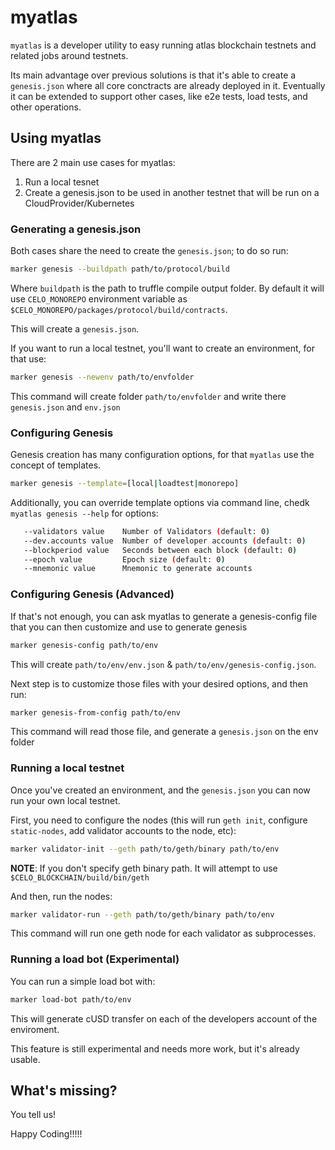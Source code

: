 
# myatlas

`myatlas` is a developer utility to easy running atlas blockchain testnets and related jobs around testnets.

Its main advantage over previous solutions is that it's able to create a `genesis.json` where all core conctracts are already deployed in it. Eventually it can be extended to support other cases, like e2e tests, load tests, and other operations.

## Using myatlas

There are 2 main use cases for myatlas:

 1. Run a local tesnet
 2. Create a genesis.json to be used in another testnet that will be run on a CloudProvider/Kubernetes

### Generating a genesis.json

Both cases share the need to create the `genesis.json`; to do so run:

```bash
marker genesis --buildpath path/to/protocol/build
```

Where `buildpath` is the path to truffle compile output folder. By default it will use `CELO_MONOREPO` environment variable as `$CELO_MONOREPO/packages/protocol/build/contracts`.

This will create a `genesis.json`.

If you want to run a local testnet, you'll want to create an environment, for that use:

```bash
marker genesis --newenv path/to/envfolder
```

This command will create folder `path/to/envfolder` and write there `genesis.json` and `env.json`

### Configuring Genesis

Genesis creation has many configuration options, for that `myatlas` use the concept of templates.

```bash
marker genesis --template=[local|loadtest|monorepo]
```

Additionally, you can override template options via command line, chedk `myatlas genesis --help` for options:

```bash
   --validators value    Number of Validators (default: 0)
   --dev.accounts value  Number of developer accounts (default: 0)
   --blockperiod value   Seconds between each block (default: 0)
   --epoch value         Epoch size (default: 0)
   --mnemonic value      Mnemonic to generate accounts
```

### Configuring Genesis (Advanced)

If that's not enough, you can ask myatlas to generate a genesis-config file that you can then customize and use to generate genesis

```bash
marker genesis-config path/to/env
```

This will create `path/to/env/env.json` & `path/to/env/genesis-config.json`.

Next step is to customize those files with your desired options, and then run:

```bash
marker genesis-from-config path/to/env
```

This command will read those file, and generate a `genesis.json` on the env folder


### Running a local testnet

Once you've created an environment, and the `genesis.json` you can now run your own local testnet.

First, you need to configure the nodes (this will run `geth init`, configure `static-nodes`, add validator accounts to the node, etc):

```bash
marker validator-init --geth path/to/geth/binary path/to/env
```

**NOTE**: If you don't specify geth binary path. It will attempt to use `$CELO_BLOCKCHAIN/build/bin/geth`


And then, run the nodes:

```bash
marker validator-run --geth path/to/geth/binary path/to/env
```

This command will run one geth node for each validator as subprocesses.


### Running a load bot (Experimental)

You can run a simple load bot with:

```bash
marker load-bot path/to/env
```

This will generate cUSD transfer on each of the developers account of the enviroment.

This feature is still experimental and needs more work, but it's already usable.


## What's missing?

You tell us!

Happy Coding!!!!!




